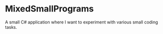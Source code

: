 # MixedSmallPrograms
A small C# application where I want to experiment with various small coding tasks.
